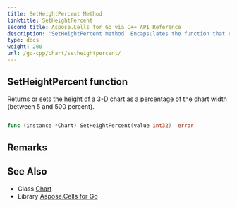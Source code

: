 ```yaml
---
title: SetHeightPercent Method 
linktitle: SetHeightPercent
second_title: Aspose.Cells for Go via C++ API Reference
description: 'SetHeightPercent method. Encapsulates the function that represents setheightpercent in Go.'
type: docs
weight: 200
url: /go-cpp/chart/setheightpercent/
---
```


## SetHeightPercent function

Returns or sets the height of a 3-D chart as a percentage of the chart width (between 5 and 500 percent).

```go

func (instance *Chart) SetHeightPercent(value int32)  error

```

## Remarks


## See Also

* Class [Chart](../)
* Library [Aspose.Cells for Go](../../)
